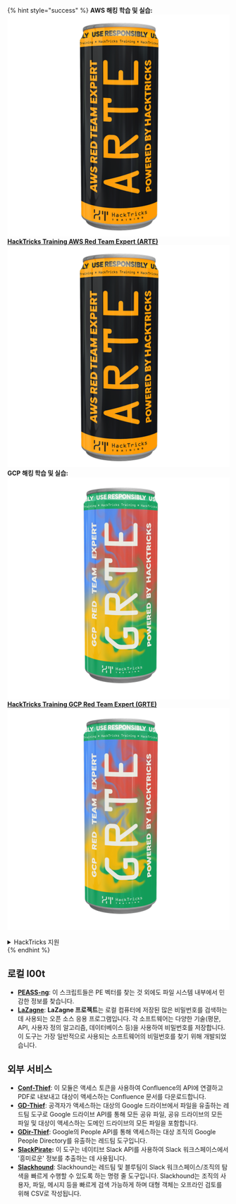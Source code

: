 {% hint style="success" %}
**AWS 해킹 학습 및 실습:**<img src="/.gitbook/assets/arte.png" alt="" data-size="line">[**HackTricks Training AWS Red Team Expert (ARTE)**](https://training.hacktricks.xyz/courses/arte)<img src="/.gitbook/assets/arte.png" alt="" data-size="line">\
**GCP 해킹 학습 및 실습:** <img src="/.gitbook/assets/grte.png" alt="" data-size="line">[**HackTricks Training GCP Red Team Expert (GRTE)**<img src="/.gitbook/assets/grte.png" alt="" data-size="line">](https://training.hacktricks.xyz/courses/grte)

<details>

<summary>HackTricks 지원</summary>

* [**구독 요금제**](https://github.com/sponsors/carlospolop)를 확인하세요!
* 💬 [**Discord 그룹**](https://discord.gg/hRep4RUj7f) 또는 [**텔레그램 그룹**](https://t.me/peass)에 **참여**하거나 **트위터** 🐦 [**@hacktricks\_live**](https://twitter.com/hacktricks\_live)**를 팔로우**하세요.
* **HackTricks** 및 **HackTricks Cloud** 깃허브 저장소에 PR을 제출하여 해킹 트릭을 공유하세요.

</details>
{% endhint %}


## **로컬 l00t**

* [**PEASS-ng**](https://github.com/carlospolop/PEASS-ng): 이 스크립트들은 PE 벡터를 찾는 것 외에도 파일 시스템 내부에서 민감한 정보를 찾습니다.
* [**LaZagne**](https://github.com/AlessandroZ/LaZagne): **LaZagne 프로젝트**는 로컬 컴퓨터에 저장된 많은 비밀번호를 검색하는 데 사용되는 오픈 소스 응용 프로그램입니다. 각 소프트웨어는 다양한 기술(평문, API, 사용자 정의 알고리즘, 데이터베이스 등)을 사용하여 비밀번호를 저장합니다. 이 도구는 가장 일반적으로 사용되는 소프트웨어의 비밀번호를 찾기 위해 개발되었습니다.

## **외부 서비스**

* [**Conf-Thief**](https://github.com/antman1p/Conf-Thief): 이 모듈은 액세스 토큰을 사용하여 Confluence의 API에 연결하고 PDF로 내보내고 대상이 액세스하는 Confluence 문서를 다운로드합니다.
* [**GD-Thief**](https://github.com/antman1p/GD-Thief): 공격자가 액세스하는 대상의 Google 드라이브에서 파일을 유출하는 레드팀 도구로 Google 드라이브 API를 통해 모든 공유 파일, 공유 드라이브의 모든 파일 및 대상이 액세스하는 도메인 드라이브의 모든 파일을 포함합니다.
* [**GDir-Thief**](https://github.com/antman1p/GDir-Thief): Google의 People API를 통해 액세스하는 대상 조직의 Google People Directory를 유출하는 레드팀 도구입니다.
* [**SlackPirate**](https://github.com/emtunc/SlackPirate)**:** 이 도구는 네이티브 Slack API를 사용하여 Slack 워크스페이스에서 '흥미로운' 정보를 추출하는 데 사용됩니다.
*   [**Slackhound**](https://github.com/BojackThePillager): Slackhound는 레드팀 및 블루팀이 Slack 워크스페이스/조직의 탐색을 빠르게 수행할 수 있도록 하는 명령 줄 도구입니다. Slackhound는 조직의 사용자, 파일, 메시지 등을 빠르게 검색 가능하게 하며 대형 객체는 오프라인 검토를 위해 CSV로 작성됩니다.

